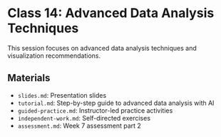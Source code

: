 # Class 14: Advanced Data Analysis Techniques

This session focuses on advanced data analysis techniques and visualization recommendations.

## Materials

- `slides.md`: Presentation slides
- `tutorial.md`: Step-by-step guide to advanced data analysis with AI
- `guided-practice.md`: Instructor-led practice activities
- `independent-work.md`: Self-directed exercises
- `assessment.md`: Week 7 assessment part 2